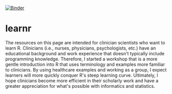 [![Binder](https://mybinder.org/badge.svg)](https://mybinder.org/v2/gh/alvinjeffery/learnr/master)

# learnr

The resources on this page are intended for clinician scientists who want to learn R.  Clinicians (i.e., nurses, physicians, psychologists, etc.) have an educational background and work experience that doesn't typically include programming knowledge.  Therefore, I started a workshop that is a more gentle introduction into R that uses terminology and examples more familiar to clinicians.  By using healthcare examples and working as a group, I expect learners will more quickly conquer R's steep learning curve.  Ultimately, I hope clinicians become more efficient in their scholarly work and have a greater appreciation for what's possible with informatics and statistics.  
